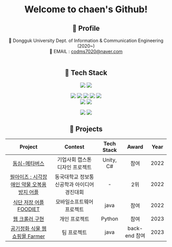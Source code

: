 <div align="center">

  # Welcome to chaen's Github!
  
  ## 📌 Profile 
 
  🏫 Dongguk University Dept. of Information & Communication Engineering (2020~) <br/>
  📧 EMAIL : codms7020@naver.com</h6>
  <br><br>
 

   
   ## 📌 Tech Stack
  <img src="https://img.shields.io/badge/Python-3776AB?style=for-the-badge&logo=Python&logoColor=white"/> <img src="https://img.shields.io/badge/Java-23ED8B00?style=for-the-badge&logo=Java&logoColor=white"/> 
  <br>
  
   <img src="https://img.shields.io/badge/Spring-6DB33F?style=for-the-badge&logo=Spring&logoColor=white"/> <img src="https://img.shields.io/badge/Spring Boot-6DB33F?style=for-the-badge&logo=Spring Boot&logoColor=white"/> 
   <img src="https://img.shields.io/badge/IntelliJ IDEA-EF2D5E?style=for-the-badge&logo=IntelliJ IDEA&logoColor=white"/>
   <img src="https://img.shields.io/badge/JPA -FFDC28?style=for-the-badge&logo=JPA&logoColor=white"/> 
   <img src="https://img.shields.io/badge/mysql -4479A1?style=for-the-badge&logo=mysql&logoColor=white"/> 
   <br>
   <img src="https://img.shields.io/badge/Amazon AWS-232F3E?style=for-the-badge&logo=Spring Boot&logoColor=white"/> 
   <img src="https://img.shields.io/badge/amazons3 -1572B6?style=for-the-badge&logo=amazons3&logoColor=white"/> 
   <br>
   
   <img src="https://img.shields.io/badge/github-%23121011?style=for-the-badge&logo=github&logoColor=white"/> <img src="https://img.shields.io/badge/Notion-%23000000?style=for-the-badge&logo=notion&logoColor=white"/> 

   
   ## 📌 Projects
 </div>

|                                              Project                                              |               Contest                |       Tech Stack       | Award | Year |
| :-----------------------------------------------------------------------------------------------: | :----------------------------------: | :--------------------: | :---: | :--: |
| [동심-메타버스](https://github.com/Chaeniiiii/DS_Project ) | 기업사회 캡스톤 디자인 프로젝트  |       Unity, C#        | 참여  | 2022 |
|       [필아이즈 : 시각장애인 약물 오복용 방지 어플 ](https://docs.google.com/presentation/d/1eXmMFns5U20-Ebds_0HDS1woK-oc9gHD/edit?usp=share_link&ouid=110967089600747901236&rtpof=true&sd=true)       |   동국대학교 정보통신공학과 아이디어 경진대회    |           -            |  2위  | 2022 |
|  [식단 저장 어플 FOODIET ](https://github.com/Chaeniiiii/MS_Project)  |           모바일소프트웨어 프로젝트           |       java       | 참여  | 2022 |
|             [웹 크롤러 구현 ](https://github.com/Chaeniiiii/Wine_Project)              |     개인 프로젝트      |          Python          | 참여  | 2023 |  
|             [공기정화 식물 웹 쇼핑몰 Farmer](https://github.com/TeamProject-Farmer)              |     팀 프로젝트      |          java          | back-end 참여 | 2023 |  


<br><br>

